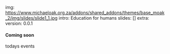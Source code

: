 img: https://www.michaeloak.org.za/addons/shared_addons/themes/base_moak_2/img/slides/slide1_1.jpg
intro: Education for humans
slides: []
extra:
    version: 0.0.1
    


#### Coming soon

todays events